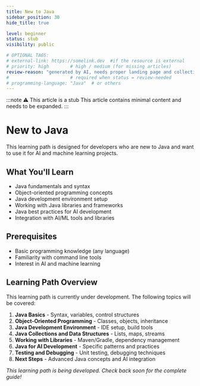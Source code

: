 ```yaml
---
title: New to Java
sidebar_position: 30
hide_title: true

level: beginner
status: stub
visibility: public

# OPTIONAL TAGS:
# external-link: https://somelink.dev  #if the resource is external
# priority: high        # high / medium (for missing articles)
review-reason: "generated by AI, needs proper landing page and collection of articles"
#                       # required when status = review-needed
# programming-language: "Java"  # or others
---
```


:::note ⚠️ This article is a stub
This article contains minimal content and needs to be expanded.
:::

# New to Java

This learning path is designed for developers who are new to Java and want to use it for AI and machine learning projects.

## What You'll Learn

- Java fundamentals and syntax
- Object-oriented programming concepts
- Java development environment setup
- Working with Java libraries and frameworks
- Java best practices for AI development
- Integration with AI/ML tools and libraries

## Prerequisites

- Basic programming knowledge (any language)
- Familiarity with command line tools
- Interest in AI and machine learning

## Learning Path Overview

This learning path is currently under development. The following topics will be covered:

1. **Java Basics** - Syntax, variables, control structures
2. **Object-Oriented Programming** - Classes, objects, inheritance
3. **Java Development Environment** - IDE setup, build tools
4. **Java Collections and Data Structures** - Lists, maps, streams
5. **Working with Libraries** - Maven/Gradle, dependency management
6. **Java for AI Development** - Specific patterns and practices
7. **Testing and Debugging** - Unit testing, debugging techniques
8. **Next Steps** - Advanced Java concepts and AI integration

*This learning path is being developed. Check back soon for the complete guide!* 